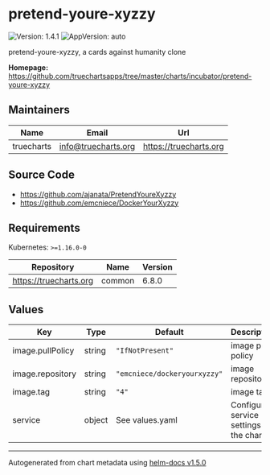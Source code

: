 # pretend-youre-xyzzy

![Version: 1.4.1](https://img.shields.io/badge/Version-1.4.1-informational?style=flat-square) ![AppVersion: auto](https://img.shields.io/badge/AppVersion-auto-informational?style=flat-square)

pretend-youre-xyzzy, a cards against humanity clone

**Homepage:** <https://github.com/truechartsapps/tree/master/charts/incubator/pretend-youre-xyzzy>

## Maintainers

| Name | Email | Url |
| ---- | ------ | --- |
| truecharts | info@truecharts.org | https://truecharts.org |

## Source Code

* <https://github.com/ajanata/PretendYoureXyzzy>
* <https://github.com/emcniece/DockerYourXyzzy>

## Requirements

Kubernetes: `>=1.16.0-0`

| Repository | Name | Version |
|------------|------|---------|
| https://truecharts.org | common | 6.8.0 |

## Values

| Key | Type | Default | Description |
|-----|------|---------|-------------|
| image.pullPolicy | string | `"IfNotPresent"` | image pull policy |
| image.repository | string | `"emcniece/dockeryourxyzzy"` | image repository |
| image.tag | string | `"4"` | image tag |
| service | object | See values.yaml | Configures service settings for the chart. |

----------------------------------------------
Autogenerated from chart metadata using [helm-docs v1.5.0](https://github.com/norwoodj/helm-docs/releases/v1.5.0)
